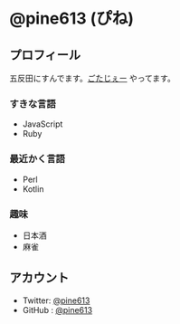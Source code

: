 # @pine613 (ぴね)

## プロフィール
五反田にすんでます。[ごたじぇー](http://gotanda.js.org/) やってます。

### すきな言語
- JavaScript
- Ruby

### 最近かく言語
- Perl
- Kotlin

### 趣味
- 日本酒
- 麻雀

## アカウント
- Twitter: [@pine613](https://twitter.com/pine613)
- GitHub : [@pine613](https://github.com/pine613)
